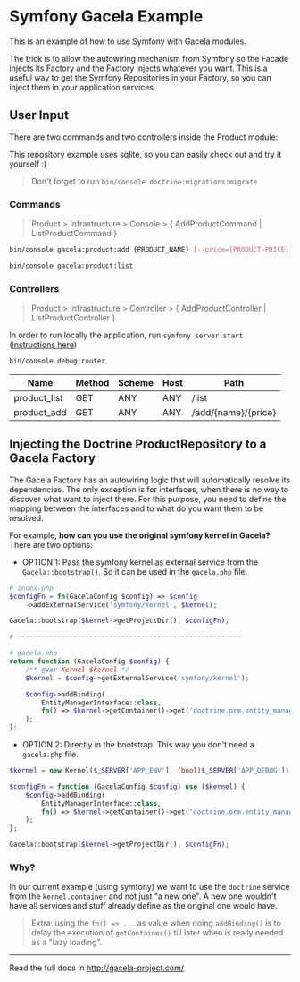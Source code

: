 # Symfony Gacela Example

This is an example of how to use Symfony with Gacela modules.

The trick is to allow the autowiring mechanism from Symfony so the Facade injects its Factory and the Factory injects
whatever you want. This is a useful way to get the Symfony Repositories in your Factory, so you can inject them in your
application services.

## User Input

There are two commands and two controllers inside the Product module:

This repository example uses sqlite, so you can easily check out and try it yourself :)

> Don't forget to run `bin/console doctrine:migrations:migrate`

### Commands

> Product > Infrastructure > Console > { AddProductCommand | ListProductCommand }

```bash
bin/console gacela:product:add {PRODUCT_NAME} [--price={PRODUCT-PRICE}]

bin/console gacela:product:list
```

### Controllers

> Product > Infrastructure > Controller > { AddProductController | ListProductController }

In order to run locally the application, run `symfony server:start` ([instructions here](https://symfony.com/doc/current/setup/symfony_server.html))

```bash
bin/console debug:router
```

| Name         | Method | Scheme | Host | Path                |
|--------------|--------|--------|------|---------------------|
| product_list | GET    | ANY    | ANY  | /list               |
| product_add  | GET    | ANY    | ANY  | /add/{name}/{price} |


## Injecting the Doctrine ProductRepository to a Gacela Factory

The Gacela Factory has an autowiring logic that will automatically resolve its dependencies. The only exception is for
interfaces, when there is no way to discover what want to inject there. For this purpose, you need to define the
mapping between the interfaces and to what do you want them to be resolved. 

For example, **how can you use the original symfony kernel in Gacela?** There are two options:

- OPTION 1: Pass the symfony kernel as external service from the `Gacela::bootstrap()`. So it can be used in the `gacela.php` file.

```php
# index.php
$configFn = fn(GacelaConfig $config) => $config
    ->addExternalService('symfony/kernel', $kernel);

Gacela::bootstrap($kernel->getProjectDir(), $configFn);

# --------------------------------------------------------

# gacela.php
return function (GacelaConfig $config) {
    /** @var Kernel $kernel */
    $kernel = $config->getExternalService('symfony/kernel');

    $config->addBinding(
        EntityManagerInterface::class,
        fn() => $kernel->getContainer()->get('doctrine.orm.entity_manager')
    );
};

```

- OPTION 2: Directly in the bootstrap. This way you don't need a `gacela.php` file.

```php
$kernel = new Kernel($_SERVER['APP_ENV'], (bool)$_SERVER['APP_DEBUG']);

$configFn = function (GacelaConfig $config) use ($kernel) {
    $config->addBinding(
        EntityManagerInterface::class,
        fn() => $kernel->getContainer()->get('doctrine.orm.entity_manager')
    );
};

Gacela::bootstrap($kernel->getProjectDir(), $configFn);
```

### Why?

In our current example (using symfony) we want to use the `doctrine` service from the
`kernel.container` and not just "a new one". A new one wouldn't have all services and stuff already define as the
original one would have.

> Extra: using the `fn() => ...` as value when doing `addBinding()` is to delay the execution of `getContainer()`
till later when is really needed as a "lazy loading".

---

Read the full docs in http://gacela-project.com/
